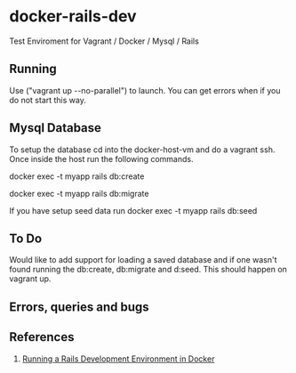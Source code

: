 # docker-rails-dev
Test Enviroment for Vagrant / Docker / Mysql / Rails

## Running
Use ("vagrant up --no-parallel") to launch. You can get errors when if you do not start this way. 

## Mysql Database 
To setup the database cd into the docker-host-vm and do a vagrant ssh. Once inside the host run the following commands.

docker exec -t myapp rails db:create

docker exec -t myapp rails db:migrate

If you have setup seed data run
docker exec -t myapp rails db:seed

## To Do
Would like to add support for loading a saved database and if one wasn't found running the db:create, db:migrate and d:seed. This should happen on vagrant up.

## Errors, queries and bugs

## References
1. [Running a Rails Development Environment in Docker](https://blog.codeship.com/running-rails-development-environment-docker/)

